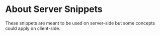 # About Server Snippets

These snippets are meant to be used on server-side but some concepts could apply on client-side.